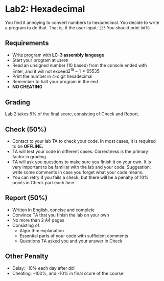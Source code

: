 # Lab2: Hexadecimal
You find it annoying to convert numbers to hexadecimal. You decide to write a program to do that. That
is, if the user input:
`123`
You should print
`007B`
## Requirements

- Write program with **LC-3 assembly language**
- Start your program at `x3000`
- Read an unsigned number (10 based) from the console ended with  Enter, and it will not exceed$2^{16}-1=65535$
- Print the number in 4-digit hexadecimal
- Remember to halt your program in the end
- **NO CHEATING**
## Grading
Lab 2 takes 5% of the final score, consisting of Check and Report.
## Check (50%)

- Contact to your lab TA to check your code. In most cases, it is required to be **OFFLINE.**
- TA will test your code in different cases. Correctness is the primary factor in grading.
- TA will ask you questions to make sure you finish it on your own. It is very important to be familiar with the lab and your code. Suggestion: write some comments in case you forget what your code means.
- You can retry if you fails a check, but there will be a penalty of 10% points in Check part each time.
## Report (50%)

- Written in English, concise and complete
- Convince TA that you finish the lab on your own
- No more than 2 A4 pages
- Consisting of:
   - Algorithm explanation
   - Essential parts of your code with sufficient comments
   - Questions TA asked you and your answer in Check
## Other Penalty

- Delay: -10% each day after ddl
- Cheating: -100%, and -10% in final score of the course


